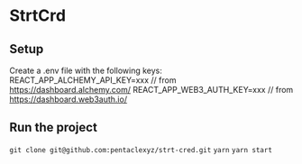 # StrtCrd

## Setup
Create a .env file with the following keys:
REACT_APP_ALCHEMY_API_KEY=xxx // from https://dashboard.alchemy.com/
REACT_APP_WEB3_AUTH_KEY=xxx // from https://dashboard.web3auth.io/

## Run the project 

`git clone git@github.com:pentaclexyz/strt-cred.git`
`yarn`
`yarn start`

